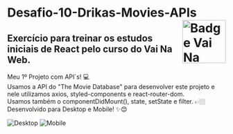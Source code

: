 # Desafio-10-Drikas-Movies-APIs <img src="https://i.ibb.co/QpLTKSz/badge-M2-T2.png" alt="Badge Vai Na Web T2.1" width="100" align="right">

## Exercício para treinar os estudos iniciais de React pelo curso do Vai Na Web.

Meu 1º Projeto com API`s! 💻\
Usamos a API do "The Movie Database" para desenvolver este projeto e nele utilizamos axios, styled-components e react-router-dom.\
Usamos também o componentDidMount(), state, setState e filter.
👉🏼 Desenvolvido para Desktop e Mobile! ✨😊

![Desktop](https://user-images.githubusercontent.com/102387476/186799568-61195025-577c-4a9e-b36a-b6ac4662295e.jpg)
![Mobile](https://user-images.githubusercontent.com/102387476/186799608-a0a266cc-8c9a-4a66-8fbd-149162bfddc7.jpg)
